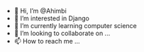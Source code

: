 - 👋 Hi, I’m @Ahimbi
- 👀 I’m interested in Django
- 🌱 I’m currently learning computer science 
- 💞️ I’m looking to collaborate on ...
- 📫 How to reach me ...

<!---
Ahimbi/Ahimbi is a ✨ special ✨ repository because its `README.md` (this file) appears on your GitHub profile.
You can click the Preview link to take a look at your changes.
--->
